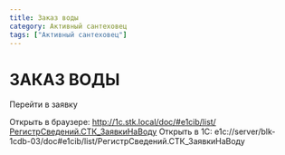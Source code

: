```yaml
---
title: Заказ воды
category: Активный сантеховец
tags: ["Активный сантеховец"]
---
```

# ЗАКАЗ ВОДЫ
Перейти в заявку

Открыть в браузере: http://1c.stk.local/doc/#e1cib/list/РегистрСведений.СТК_ЗаявкиНаВоду
Открыть в 1С: e1c://server/blk-1cdb-03/doc#e1cib/list/РегистрСведений.СТК_ЗаявкиНаВоду

 

